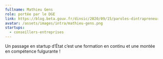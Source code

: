 ```yaml
---
fullname: Mathieu Gens
role: portée par le DGE
link: https://blog.beta.gouv.fr/dinsic/2020/09/15/paroles-dintrapreneurs-6-mathieu-gens-de-la-startup-detat-place-des-entreprises/
avatar: /assets/images/intra/mathieu-gens.png
startups:
  - conseillers-entreprises
---
```

Un passage en startup d’État c’est une formation en continu et une montée en compétence fulgurante !
